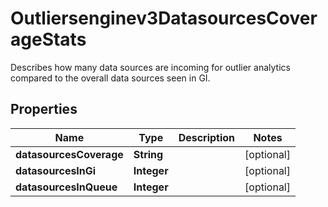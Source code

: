 

# Outliersenginev3DatasourcesCoverageStats

Describes how many data sources are incoming for outlier analytics compared to the overall data sources seen in GI.

## Properties

| Name | Type | Description | Notes |
|------------ | ------------- | ------------- | -------------|
|**datasourcesCoverage** | **String** |  |  [optional] |
|**datasourcesInGi** | **Integer** |  |  [optional] |
|**datasourcesInQueue** | **Integer** |  |  [optional] |



